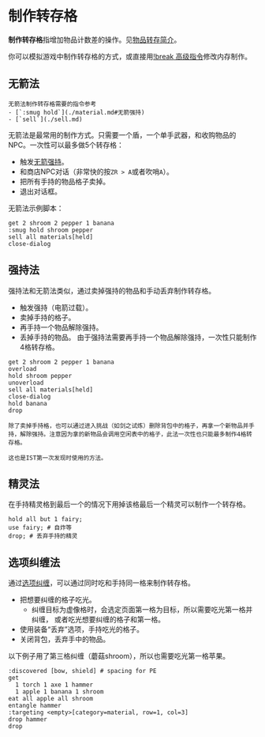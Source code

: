 # 制作转存格

**制作转存格**指增加物品计数差的操作。见[物品转存简介](../ist/index.md)。

你可以模拟游戏中制作转存格的方式，或直接用[<skyb>!break</skyb> 高级指令](./low_level.md#generate-broken-slots)修改内存制作。

## 无箭法

```admonish info title="信息"
无箭法制作转存格需要的指令参考
- [`:smug hold`](./material.md#无箭强持)
- [`sell`](./sell.md)
```

无箭法是最常用的制作方式。只需要一个盾，一个单手武器，和收购物品的NPC。一次性可以最多做5个转存格：

- 触发[无箭强持](./material.md#无箭强持)。
- 和商店NPC对话（非常快的按`ZR > A`或者吹哨`A`）。
- 把所有手持的物品格子卖掉。
- 退出对话框。

无箭法示例脚本：

```skybook
get 2 shroom 2 pepper 1 banana
:smug hold shroom pepper
sell all materials[held]
close-dialog
```

## 强持法

强持法和无箭法类似，通过卖掉强持的物品和手动丢弃制作转存格。

- 触发强持（电箭过载）。
- 卖掉手持的格子。
- 再手持一个物品解除强持。
- 丢掉手持的物品。
由于强持法需要再手持一个物品解除强持，一次性只能制作4格转存格。

```skybook
get 2 shroom 2 pepper 1 banana
overload
hold shroom pepper
unoverload
sell all materials[held]
close-dialog
hold banana
drop
```

```admonish tip titlt="技巧"
除了卖掉手持格，也可以通过进入挑战（如剑之试炼）删除背包中的格子，再拿一个新物品并手持，解除强持。注意因为拿的新物品会调用空闲表中的格子，此法一次性也只能最多制作4格转存格。

这也是IST第一次发现时使用的方法。
```

## 精灵法
在手持精灵格到最后一个的情况下用掉该格最后一个精灵可以制作一个转存格。

```skybook
hold all but 1 fairy;
use fairy; # 自炸等
drop; # 丢弃手持的精灵
```

## 选项纠缠法
通过[选项纠缠](../ist/pe.md)，可以通过同时吃和手持同一格来制作转存格。

- 把想要纠缠的格子吃光。
  - 纠缠目标为虚像格时，会选定页面第一格为目标，所以需要吃光第一格并纠缠，
    或者吃光想要纠缠的格子和第一格。
- 使用装备“丢弃”选项，手持吃光的格子。
- 关闭背包，丢弃手中的物品。

以下例子用了第三格纠缠（蘑菇<skyb>shroom</skyb>），所以也需要吃光第一格苹果。

```skybook
:discovered [bow, shield] # spacing for PE
get
  1 torch 1 axe 1 hammer
  1 apple 1 banana 1 shroom
eat all apple all shroom
entangle hammer
:targeting <empty>[category=material, row=1, col=3]
drop hammer
drop
```
